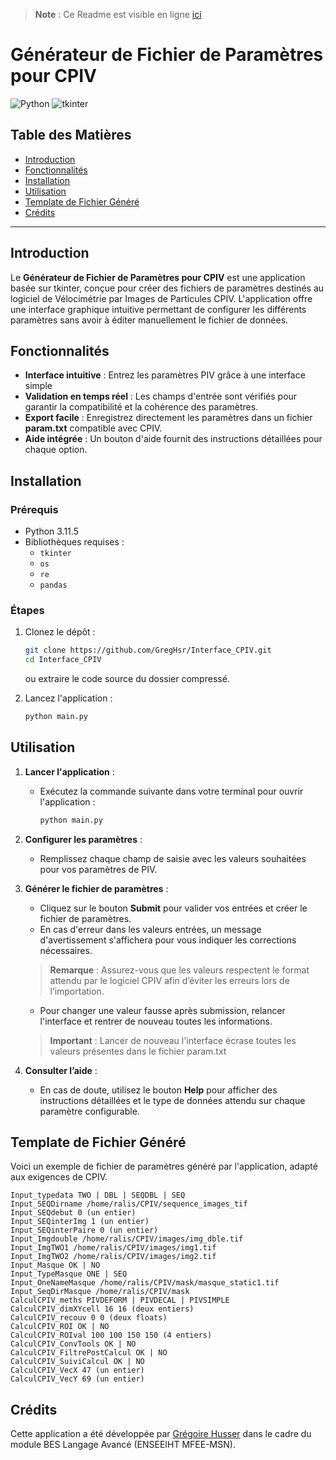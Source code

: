 > **Note** : Ce Readme est visible en ligne [ici](https://github.com/GregHsr/Interface_CPIV)

# Générateur de Fichier de Paramètres pour CPIV

![Python](https://img.shields.io/badge/Python-3.11.5-blue) ![tkinter](https://img.shields.io/badge/tkinter-GUI-orange)

## Table des Matières
- [Introduction](#introduction)
- [Fonctionnalités](#fonctionnalités)
- [Installation](#installation)
- [Utilisation](#utilisation)
- [Template de Fichier Généré](#template-de-fichier-généré)
- [Crédits](#crédits)
---

## Introduction

Le **Générateur de Fichier de Paramètres pour CPIV** est une application basée sur tkinter, conçue pour créer des fichiers de paramètres destinés au logiciel de Vélocimétrie par Images de Particules CPIV. L'application offre une interface graphique intuitive permettant de configurer les différents paramètres sans avoir à éditer manuellement le fichier de données.

## Fonctionnalités

- **Interface intuitive** : Entrez  les paramètres PIV grâce à une interface simple
- **Validation en temps réel** : Les champs d'entrée sont vérifiés pour garantir la compatibilité et la cohérence des paramètres.
- **Export facile** : Enregistrez directement les paramètres dans un fichier **param.txt** compatible avec CPIV.
- **Aide intégrée** : Un bouton d'aide fournit des instructions détaillées pour chaque option.

## Installation

### Prérequis

- Python 3.11.5
- Bibliothèques requises :
  - `tkinter`
  - `os`
  - `re`
  - `pandas`

### Étapes

1. Clonez le dépôt :
   ```bash
   git clone https://github.com/GregHsr/Interface_CPIV.git
   cd Interface_CPIV
   ```
   ou extraire le code source du dossier compressé.

2. Lancez l'application :
   ```bash
   python main.py
## Utilisation

1. **Lancer l'application** : 
   - Exécutez la commande suivante dans votre terminal pour ouvrir l'application :
     ```bash
     python main.py
2. **Configurer les paramètres** :
   - Remplissez chaque champ de saisie avec les valeurs souhaitées pour vos paramètres de PIV.
3. **Générer le fichier de paramètres** :
   - Cliquez sur le bouton **Submit** pour valider vos entrées et créer le fichier de paramètres.
   - En cas d'erreur dans les valeurs entrées, un message d'avertissement s'affichera pour vous indiquer les corrections nécessaires.
    > **Remarque** : Assurez-vous que les valeurs respectent le format attendu par le logiciel CPIV afin d’éviter les erreurs lors de l’importation.   
   - Pour changer une valeur fausse après submission, relancer l'interface et rentrer de nouveau toutes les informations. 
    > **Important** : Lancer de nouveau l'interface écrase toutes les valeurs présentes dans le fichier param.txt

4. **Consulter l’aide** :
   - En cas de doute, utilisez le bouton **Help** pour afficher des instructions détaillées et le type de données attendu sur chaque paramètre configurable.

## Template de Fichier Généré

Voici un exemple de fichier de paramètres généré par l'application, adapté aux exigences de CPIV.

```plaintext
Input_typedata TWO | DBL | SEQDBL | SEQ
Input_SEQDirname /home/ralis/CPIV/sequence_images_tif 
Input_SEQdebut 0 (un entier)
Input_SEQinterImg 1 (un entier)
Input_SEQinterPaire 0 (un entier)
Input_Imgdouble /home/ralis/CPIV/images/img_dble.tif
Input_ImgTWO1 /home/ralis/CPIV/images/img1.tif
Input_ImgTWO2 /home/ralis/CPIV/images/img2.tif
Input_Masque OK | NO
Input_TypeMasque ONE | SEQ
Input_OneNameMasque /home/ralis/CPIV/mask/masque_static1.tif
Input_SeqDirMasque /home/ralis/CPIV/mask
CalculCPIV_meths PIVDEFORM | PIVDECAL | PIVSIMPLE
CalculCPIV_dimXYcell 16 16 (deux entiers)
CalculCPIV_recouv 0 0 (deux floats)
CalculCPIV_ROI OK | NO
CalculCPIV_ROIval 100 100 150 150 (4 entiers)
CalculCPIV_ConvTools OK | NO
CalculCPIV_FiltrePostCalcul OK | NO
CalculCPIV_SuiviCalcul OK | NO
CalculCPIV_VecX 47 (un entier)
CalculCPIV_VecY 69 (un entier)
```

## Crédits

Cette application a été développée par [Grégoire Husser](https://github.com/GregHsr) dans le cadre du module BES Langage Avancé (ENSEEIHT MFEE-MSN).
